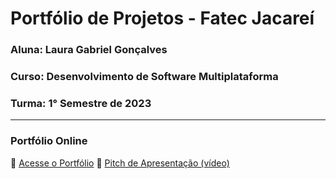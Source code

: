 # Portfólio de Projetos - Fatec Jacareí
### Aluna: Laura Gabriel Gonçalves
### Curso: Desenvolvimento de Software Multiplataforma
### Turma: 1° Semestre de 2023
 
---

### Portfólio Online  
🔗 [Acesse o Portfólio](https://eulauragabrielportfolio.vercel.app/)
🎤 [Pitch de Apresentação (vídeo)](https://fatecspgov-my.sharepoint.com/:v:/g/personal/laura_goncalves5_fatec_sp_gov_br/EYBBxza5HIxAjacYFCGdgPoB7s7SqNyQjVP3Dw2TaZ1XsQ?nav=eyJyZWZlcnJhbEluZm8iOnsicmVmZXJyYWxBcHAiOiJPbmVEcml2ZUZvckJ1c2luZXNzIiwicmVmZXJyYWxBcHBQbGF0Zm9ybSI6IldlYiIsInJlZmVycmFsTW9kZSI6InZpZXciLCJyZWZlcnJhbFZpZXciOiJNeUZpbGVzTGlua0NvcHkifX0&e=OAiss3)
